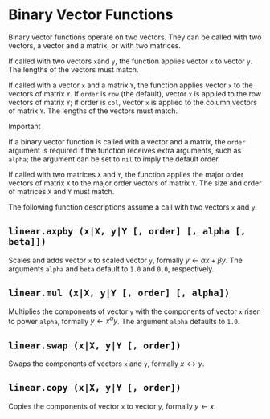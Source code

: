 # Binary Vector Functions

Binary vector functions operate on two vectors. They can be called with two vectors, a vector
and a matrix, or with two matrices.

If called with two vectors `x`and `y`, the function applies vector `x` to vector `y`. The
lengths of the vectors must match.

If called with a vector `x` and a matrix `Y`, the function applies vector `x` to the vectors of
matrix `Y`. If `order` is `row` (the default), vector `x` is applied to the row vectors
of matrix `Y`; if order is `col`, vector `x` is applied to the column vectors of matrix `Y`. The
lengths of the vectors must match.

> [!IMPORTANT]
> If a binary vector function is called with a vector and a matrix, the `order` argument is
> required if the function receives extra arguments, such as `alpha`; the argument can be set to
> `nil` to imply the default order.

If called with two matrices `X` and `Y`, the function applies the major order vectors of matrix
`X` to the major order vectors of matrix `Y`. The size and order of matrices `X` and `Y` must
match.

The following function descriptions assume a call with two vectors `x` and `y`.


## `linear.axpby (x|X, y|Y [, order] [, alpha [, beta]])`

Scales and adds vector `x` to scaled vector `y`, formally $y \leftarrow \alpha x + \beta y$. The
arguments `alpha` and `beta` default to `1.0` and `0.0`, respectively.


## `linear.mul (x|X, y|Y [, order] [, alpha])`

Multiplies the components of vector `y` with the components of vector `x` risen to power `alpha`,
formally $y \leftarrow x^\alpha y$. The argument `alpha` defaults to `1.0`.


## `linear.swap (x|X, y|Y [, order])`

Swaps the components of vectors `x` and `y`, formally $x \leftrightarrow y$.


## `linear.copy (x|X, y|Y [, order])`

Copies the components of vector `x` to vector `y`, formally $y \leftarrow x$.
